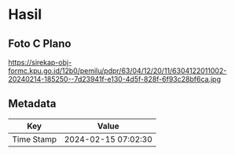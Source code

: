 # Hasil

## Foto C Plano

https://sirekap-obj-formc.kpu.go.id/12b0/pemilu/pdpr/63/04/12/20/11/6304122011002-20240214-185250--7d23941f-e130-4d5f-828f-6f93c28bf6ca.jpg


## Metadata

| Key        | Value               |
| ---------- | ------------------- |
| Time Stamp | 2024-02-15 07:02:30 |



